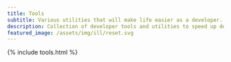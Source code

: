 ```yaml
---
title: Tools
subtitle: Various utilities that will make life easier as a developer.
description: Collection of developer tools and utilities to speed up development
featured_image: /assets/img/ill/reset.svg
---
```


{% include tools.html %}